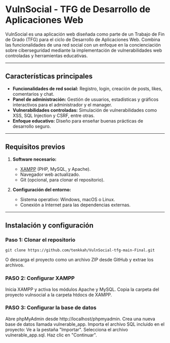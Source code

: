 # VulnSocial - TFG de Desarrollo de Aplicaciones Web

VulnSocial es una aplicación web diseñada como parte de un Trabajo de Fin de Grado (TFG) para el ciclo de Desarrollo de Aplicaciones Web. Combina las funcionalidades de una red social con un enfoque en la concienciación sobre ciberseguridad mediante la implementación de vulnerabilidades web controladas y herramientas educativas.

---

## Características principales

- **Funcionalidades de red social:** Registro, login, creación de posts, likes, comentarios y chat.
- **Panel de administración:** Gestión de usuarios, estadísticas y gráficos interactivos para el administrador y el manager.
- **Vulnerabilidades controladas:** Simulación de vulnerabilidades como XSS, SQL Injection y CSRF, entre otras.
- **Enfoque educativo:** Diseño para enseñar buenas prácticas de desarrollo seguro.

---

## Requisitos previos

1. **Software necesario:**
   - [XAMPP](https://www.apachefriends.org/) (PHP, MySQL, y Apache).
   - Navegador web actualizado.
   - Git (opcional, para clonar el repositorio).

2. **Configuración del entorno:**
   - Sistema operativo: Windows, macOS o Linux.
   - Conexión a Internet para las dependencias externas.

---

## Instalación y configuración

### Paso 1: Clonar el repositorio
```
git clone https://github.com/tenkkah/VulnSocial-tfg-main-Final.git
```

O descarga el proyecto como un archivo ZIP desde GitHub y extrae los archivos.

### PASO 2: Configurar XAMPP
Inicia XAMPP y activa los módulos Apache y MySQL.
Copia la carpeta del proyecto vulnsocial a la carpeta htdocs de XAMPP.

### PASO 3: Configurar la base de datos
Abre phpMyAdmin desde http://localhost/phpmyadmin.
Crea una nueva base de datos llamada vulnerable_app.
Importa el archivo SQL incluido en el proyecto:
Ve a la pestaña "Importar".
Selecciona el archivo vulnerable_app.sql.
Haz clic en "Continuar".
